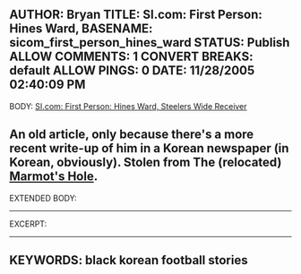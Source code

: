 AUTHOR: Bryan
TITLE: SI.com: First Person: Hines Ward,
BASENAME: sicom_first_person_hines_ward
STATUS: Publish
ALLOW COMMENTS: 1
CONVERT BREAKS: __default__
ALLOW PINGS: 0
DATE: 11/28/2005 02:40:09 PM
-----
BODY:
<a title="SI.com - SI Players - First Person: Hines Ward, Steelers Wide Receiver - Tuesday January 18, 2005 4:48PM" href="http://sportsillustrated.cnn.com/2005/players/01/18/first_person0124/">SI.com: First Person: Hines Ward, Steelers Wide Receiver</a>

An old article, only because there's a more recent write-up of him in a Korean newspaper (in Korean, obviously). Stolen from The (relocated) <a href="http://marmot.blogs.com/korea/2005/11/black_korean_hi.html">Marmot's Hole</a>.
-----
EXTENDED BODY:

-----
EXCERPT:

-----
KEYWORDS:
black korean football stories
-----


